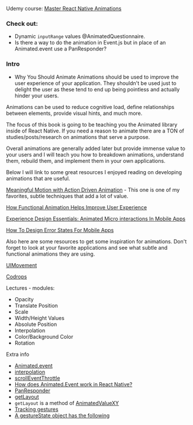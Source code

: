 Udemy course:
[Master React Native Animations](https://www.udemy.com/course/master-react-native-animations/)


### Check out:
- Dynamic `inputRange` values @AnimatedQuestionnaire.
- Is there a way to do the animation in Event.js but in place of an Animated.event use a PanResponder?

### Intro
 - Why You Should Animate
Animations should be used to improve the user experience of your application. They shouldn't be used just to delight the user as these tend to end up being pointless and actually hinder your users.

Animations can be used to reduce cognitive load, define relationships between elements, provide visual hints, and much more.

The focus of this book is going to be teaching you the Animated library inside of React Native. If you need a reason to animate there are a TON of studies/posts/research on animations that serve a purpose.

Overall animations are generally added later but provide immense value to your users and I will teach you how to breakdown animations, understand them, rebuild them, and implement them in your own applications.

Below I will link to some great resources I enjoyed reading on developing animations that are useful.

[Meaningful Motion with Action Driven Animation](https://tobiasahlin.com/blog/meaningful-motion-w-action-driven-animation/) - This one is one of my favorites, subtle techniques that add a lot of value.

[How Functional Animation Helps Improve User Experience](https://www.smashingmagazine.com/2017/01/how-functional-animation-helps-improve-user-experience/)

[Experience Design Essentials: Animated Micro interactions In Mobile Apps](https://www.smashingmagazine.com/2016/08/experience-design-essentials-animated-microinteractions-in-mobile-apps/)

[How To Design Error States For Mobile Apps](https://www.smashingmagazine.com/2016/09/how-to-design-error-states-for-mobile-apps/)

Also here are some resources to get some inspiration for animations. Don't forget to look at your favorite applications and see what subtle and functional animations they are using.

[UIMovement](https://uimovement.com/)

[Codrops](https://tympanus.net/codrops/)



Lectures - modules:

- Opacity
- Translate Position
- Scale
- Width/Height Values
- Absolute Position
- Interpolation
- Color/Background Color
- Rotation


Extra info

- [Animated.event](https://animationbook.codedaily.io/animated-event/)
- [interpolation](https://facebook.github.io/react-native/docs/animations#interpolation)
- [scrollEventThrottle](https://reactnative.dev/docs/scrollview#scrolleventthrottle)
- [How does Animated.Event work in React Native?](https://stackoverflow.com/questions/43510145/how-does-animated-event-work-in-react-native)
- [PanResponder](https://facebook.github.io/react-native/docs/panresponder)
- [getLayout](https://animationbook.codedaily.io/get-layout/)
- `getLayout` is a method of [AnimatedValueXY](https://facebook.github.io/react-native/docs/animatedvaluexy#getlayout)
- [Tracking gestures](https://facebook.github.io/react-native/docs/animations#tracking-gestures)
- [A gestureState object has the following](https://facebook.github.io/react-native/docs/panresponder#__docusaurus)